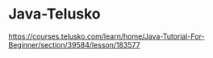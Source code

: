 # Java-Telusko
https://courses.telusko.com/learn/home/Java-Tutorial-For-Beginner/section/39584/lesson/183577
